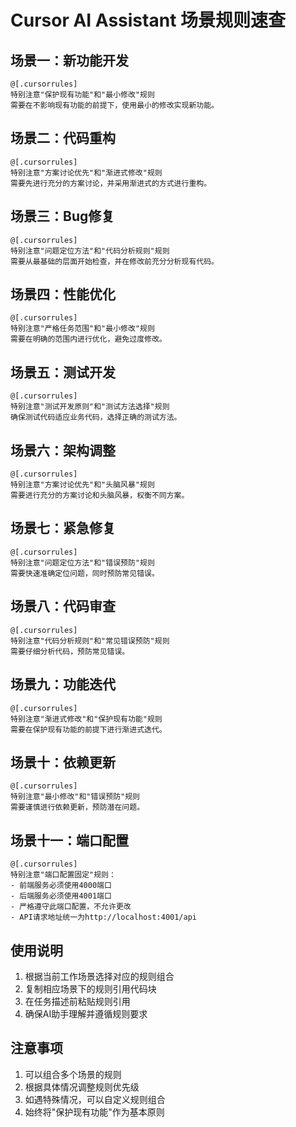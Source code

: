 # Cursor AI Assistant 场景规则速查

## 场景一：新功能开发
```
@[.cursorrules]
特别注意"保护现有功能"和"最小修改"规则
需要在不影响现有功能的前提下，使用最小的修改实现新功能。
```

## 场景二：代码重构
```
@[.cursorrules]
特别注意"方案讨论优先"和"渐进式修改"规则
需要先进行充分的方案讨论，并采用渐进式的方式进行重构。
```

## 场景三：Bug修复
```
@[.cursorrules]
特别注意"问题定位方法"和"代码分析规则"规则
需要从最基础的层面开始检查，并在修改前充分分析现有代码。
```

## 场景四：性能优化
```
@[.cursorrules]
特别注意"严格任务范围"和"最小修改"规则
需要在明确的范围内进行优化，避免过度修改。
```

## 场景五：测试开发
```
@[.cursorrules]
特别注意"测试开发原则"和"测试方法选择"规则
确保测试代码适应业务代码，选择正确的测试方法。
```

## 场景六：架构调整
```
@[.cursorrules]
特别注意"方案讨论优先"和"头脑风暴"规则
需要进行充分的方案讨论和头脑风暴，权衡不同方案。
```

## 场景七：紧急修复
```
@[.cursorrules]
特别注意"问题定位方法"和"错误预防"规则
需要快速准确定位问题，同时预防常见错误。
```

## 场景八：代码审查
```
@[.cursorrules]
特别注意"代码分析规则"和"常见错误预防"规则
需要仔细分析代码，预防常见错误。
```

## 场景九：功能迭代
```
@[.cursorrules]
特别注意"渐进式修改"和"保护现有功能"规则
需要在保护现有功能的前提下进行渐进式迭代。
```

## 场景十：依赖更新
```
@[.cursorrules]
特别注意"最小修改"和"错误预防"规则
需要谨慎进行依赖更新，预防潜在问题。
```

## 场景十一：端口配置
```
@[.cursorrules]
特别注意"端口配置固定"规则：
- 前端服务必须使用4000端口
- 后端服务必须使用4001端口
- 严格遵守此端口配置，不允许更改
- API请求地址统一为http://localhost:4001/api
```

## 使用说明

1. 根据当前工作场景选择对应的规则组合
2. 复制相应场景下的规则引用代码块
3. 在任务描述前粘贴规则引用
4. 确保AI助手理解并遵循规则要求

## 注意事项

1. 可以组合多个场景的规则
2. 根据具体情况调整规则优先级
3. 如遇特殊情况，可以自定义规则组合
4. 始终将"保护现有功能"作为基本原则
